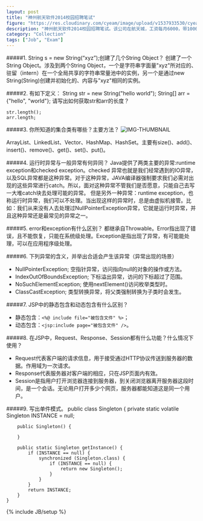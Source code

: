 ```yaml
---
layout: post
title: "神州航天软件2014校园招聘笔试"
figure: "https://res.cloudinary.com/cyeam/image/upload/v1537933530/cyeam/bsast.gif"
description: "神州航天软件2014校园招聘笔试。该公司在航天城，工资每月6000，带1000补贴，解决北京户口。待遇还是不错的。一次签5年。"
category: "Collection"
tags: ["Job", "Exam"]
---
```


#####1. String s = new String(“xyz”);创建了几个String Object？
创建了一个String Object。涉及到两个String Object，一个是字符串字面量"xyz"所对应的、驻留（intern）在一个全局共享的字符串常量池中的实例，另一个是通过new String(String)创建并初始化的、内容与"xyz"相同的实例。

#####2. 有如下定义：
    String str = new String("hello world");
    String[] arr = {"hello", "world"};
请写出如何获取str和arr的长度？

    str.length();
    arr.length;

#####3. 你所知道的集合类有哪些？主要方法？
![IMG-THUMBNAIL](https://res.cloudinary.com/cyeam/image/upload/v1537933530/cyeam/java_collection.png)

ArrayList、LinkedList、Vector、HashMap、HashSet。主要有size()、add()、insert()、remove()、get()、set()、put()。

#####4. 运行时异常与一般异常有何异同？
Java提供了两类主要的异常:runtime exception和checked exception。checked 异常也就是我们经常遇到的IO异常，以及SQL异常都是这种异常。对于这种异常，JAVA编译器强制要求我们必需对出现的这些异常进行catch。所以，面对这种异常不管我们是否愿意，只能自己去写一大堆catch块去处理可能的异常。
但是另外一种异常：runtime exception，也称运行时异常，我们可以不处理。当出现这样的异常时，总是由虚拟机接管。比如：我们从来没有人去处理过NullPointerException异常，它就是运行时异常，并且这种异常还是最常见的异常之一。

#####5. error和exception有什么区别？
都继承自Throwable。Error指出现了错误，且不能恢复，只能在系统级处理。Exception是指出现了异常，有可能能处理，可以在应用程序级处理。

#####6. 下列异常的含义，并举出合适会产生该异常（异常出现的场景）
+ NullPointerException; 空指针异常，访问指向null的对象的操作或方法。
+ IndexOutOfBoundsException; 下标溢出异常，访问的下标超过了范围。
+ NoSuchElementException; 使用nextElement()访问枚举类型时。
+ ClassCastException; 类型转换异常，将父类强制转换为子类时会发生。

#####7. JSP中的静态包含和动态包含有什么区别？
+ 静态包含：`<%@ include file="被包含文件" %>`；
+ 动态包含：`<jsp:include page="被包含文件" />`。

#####8. 在JSP中，Request、Response、Session都有什么功能？什么情况下使用？
+ Request代表客户端的请求信息，用于接受通过HTTP协议传送到服务器的数据。作用域为一次请求。
+ Response代表服务器对客户端的相应，只在JSP页面内有效。
+ Session是指用户打开浏览器连接到服务器，到关闭浏览器离开服务器这段时间，是一个会话。无论用户打开多少个网页，服务器都能知道这是同一个用户。 

#####9. 写出单件模式。
    public class Singleton {
        private static volatile Singleton INSTANCE = null;

        public Singleton() {

        }

        public static Singleton getInstance() {
            if (INSTANCE == null) {
                synchronized (Singleton.class) {
                    if (INSTANCE == null) {
                        return new Singleton();
                    }
                }
            }
            return INSTANCE;
        }
    }

{% include JB/setup %}